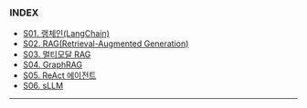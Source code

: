 ### INDEX

- [S01. 랭체인(LangChain)][link-sect01]
- [S02. RAG(Retrieval-Augmented Generation)][link-sect02]
- [S03. 멀티모달 RAG      ][link-sect03]
- [S04. GraphRAG         ][link-sect04]
- [S05. ReAct 에이전트    ][link-sect05]
- [S06. sLLM             ][link-sect06]

---
[link-sect01]: ./S01_LangChain/
[link-sect02]: ./S02_RAG/
[link-sect03]: ./S03_MultimodalRAG/
[link-sect04]: ./S04_GraphRAG/
[link-sect05]: ./S05_ReActAgent/
[link-sect06]: ./S06_sLLM/


